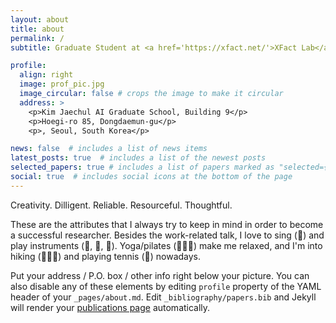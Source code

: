 ```yaml
---
layout: about
title: about
permalink: /
subtitle: Graduate Student at <a href='https://xfact.net/'>XFact Lab</a>.

profile:
  align: right
  image: prof_pic.jpg
  image_circular: false # crops the image to make it circular
  address: >
    <p>Kim Jaechul AI Graduate School, Building 9</p>
    <p>Hoegi-ro 85, Dongdaemun-gu</p>
    <p>, Seoul, South Korea</p>

news: false  # includes a list of news items
latest_posts: true  # includes a list of the newest posts
selected_papers: true # includes a list of papers marked as "selected={true}"
social: true  # includes social icons at the bottom of the page
---
```


Creativity. Dilligent. Reliable. Resourceful. Thoughtful.

These are the attributes that I always try to keep in mind in order to become a successful researcher. Besides the work-related talk, I love to sing (🎤) and play instruments (🎹, 🎻, 🎸). Yoga/pilates (🧘🏻‍♀️) make me relaxed, and I'm into hiking (🧗🏻‍♀️) and playing tennis (🎾) nowadays.

Put your address / P.O. box / other info right below your picture. You can also disable any of these elements by editing `profile` property of the YAML header of your `_pages/about.md`. Edit `_bibliography/papers.bib` and Jekyll will render your [publications page](/al-folio/publications/) automatically.